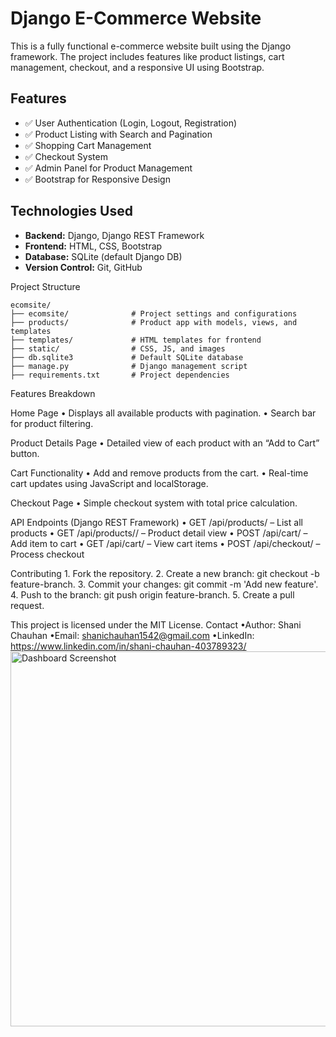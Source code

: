 

# Django E-Commerce Website

This is a fully functional e-commerce website built using the Django framework. The project includes features like product listings, cart management, checkout, and a responsive UI using Bootstrap.

## Features

- ✅ User Authentication (Login, Logout, Registration)
- ✅ Product Listing with Search and Pagination
- ✅ Shopping Cart Management
- ✅ Checkout System
- ✅ Admin Panel for Product Management
- ✅ Bootstrap for Responsive Design

## Technologies Used

- **Backend:** Django, Django REST Framework
- **Frontend:** HTML, CSS, Bootstrap
- **Database:** SQLite (default Django DB)
- **Version Control:** Git, GitHub

Project Structure

    ecomsite/
    ├── ecomsite/              # Project settings and configurations
    ├── products/              # Product app with models, views, and templates
    ├── templates/             # HTML templates for frontend
    ├── static/                # CSS, JS, and images
    ├── db.sqlite3             # Default SQLite database
    ├── manage.py              # Django management script
    ├── requirements.txt       # Project dependencies

Features Breakdown

Home Page
	•	Displays all available products with pagination.
	•	Search bar for product filtering.

Product Details Page
	•	Detailed view of each product with an “Add to Cart” button.

Cart Functionality
	•	Add and remove products from the cart.
	•	Real-time cart updates using JavaScript and localStorage.

Checkout Page
	•	Simple checkout system with total price calculation.

API Endpoints (Django REST Framework)
	•	GET /api/products/ – List all products
	•	GET /api/products/<id>/ – Product detail view
	•	POST /api/cart/ – Add item to cart
	•	GET /api/cart/ – View cart items
	•	POST /api/checkout/ – Process checkout

Contributing
	1.	Fork the repository.
	2.	Create a new branch: git checkout -b feature-branch.
	3.	Commit your changes: git commit -m 'Add new feature'.
	4.	Push to the branch: git push origin feature-branch.
	5.	Create a pull request.


This project is licensed under the MIT License.
Contact
•Author: Shani Chauhan
•Email: shanichauhan1542@gmail.com
•LinkedIn: https://www.linkedin.com/in/shani-chauhan-403789323/
<img src="https://github.com/Shani871/E-ComSite/blob/main/templates/Screenshot%202025-01-21%20at%2011.31.00%E2%80%AFPM.png" alt="Dashboard Screenshot" width="600">

